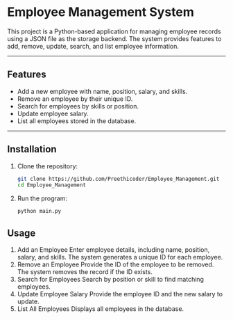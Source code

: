 # Employee Management System  

This project is a Python-based application for managing employee records using a JSON file as the storage backend. The system provides features to add, remove, update, search, and list employee information.  

---

## Features  

- Add a new employee with name, position, salary, and skills.  
- Remove an employee by their unique ID.  
- Search for employees by skills or position.  
- Update employee salary.  
- List all employees stored in the database.  

---

## Installation  

1. Clone the repository:  
   ```bash  
   git clone https://github.com/Preethicoder/Employee_Management.git
   cd Employee_Management
2. Run the program:
    ```bash
    python main.py
   
## Usage

1. Add an Employee
Enter employee details, including name, position, salary, and skills.
The system generates a unique ID for each employee.
2. Remove an Employee
Provide the ID of the employee to be removed.
The system removes the record if the ID exists.
3. Search for Employees
Search by position or skill to find matching employees.
4. Update Employee Salary
Provide the employee ID and the new salary to update.
5. List All Employees
Displays all employees in the database.
